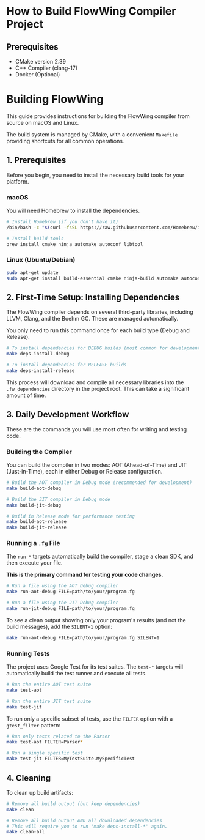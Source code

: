 # How to Build FlowWing Compiler Project

## Prerequisites

- CMake version 2.39
- C++ Compiler (clang-17)
- Docker (Optional)

# Building FlowWing

This guide provides instructions for building the FlowWing compiler from source on macOS and Linux.

The build system is managed by CMake, with a convenient `Makefile` providing shortcuts for all common operations.

## 1. Prerequisites

Before you begin, you need to install the necessary build tools for your platform.

### macOS

You will need Homebrew to install the dependencies.

```bash
# Install Homebrew (if you don't have it)
/bin/bash -c "$(curl -fsSL https://raw.githubusercontent.com/Homebrew/install/HEAD/install.sh)"

# Install build tools
brew install cmake ninja automake autoconf libtool
```

### Linux (Ubuntu/Debian)

```bash
sudo apt-get update
sudo apt-get install build-essential cmake ninja-build automake autoconf libtool
```

## 2. First-Time Setup: Installing Dependencies

The FlowWing compiler depends on several third-party libraries, including LLVM, Clang, and the Boehm GC. These are managed automatically.

You only need to run this command once for each build type (Debug and Release).

```bash
# To install dependencies for DEBUG builds (most common for development)
make deps-install-debug

# To install dependencies for RELEASE builds
make deps-install-release
```

This process will download and compile all necessary libraries into the `.fw_dependencies` directory in the project root. This can take a significant amount of time.

## 3. Daily Development Workflow

These are the commands you will use most often for writing and testing code.

### Building the Compiler

You can build the compiler in two modes: AOT (Ahead-of-Time) and JIT (Just-in-Time), each in either Debug or Release configuration.

```bash
# Build the AOT compiler in Debug mode (recommended for development)
make build-aot-debug

# Build the JIT compiler in Debug mode
make build-jit-debug

# Build in Release mode for performance testing
make build-aot-release
make build-jit-release
```

### Running a `.fg` File

The `run-*` targets automatically build the compiler, stage a clean SDK, and then execute your file.

**This is the primary command for testing your code changes.**

```bash
# Run a file using the AOT Debug compiler
make run-aot-debug FILE=path/to/your/program.fg

# Run a file using the JIT Debug compiler
make run-jit-debug FILE=path/to/your/program.fg
```

To see a clean output showing only your program's results (and not the build messages), add the `SILENT=1` option:

```bash
make run-aot-debug FILE=path/to/your/program.fg SILENT=1
```

### Running Tests

The project uses Google Test for its test suites. The `test-*` targets will automatically build the test runner and execute all tests.

```bash
# Run the entire AOT test suite
make test-aot

# Run the entire JIT test suite
make test-jit
```

To run only a specific subset of tests, use the `FILTER` option with a `gtest_filter` pattern:

```bash
# Run only tests related to the Parser
make test-aot FILTER=Parser*

# Run a single specific test
make test-jit FILTER=MyTestSuite.MySpecificTest
```

## 4. Cleaning

To clean up build artifacts:

```bash
# Remove all build output (but keep dependencies)
make clean

# Remove all build output AND all downloaded dependencies
# This will require you to run 'make deps-install-*' again.
make clean-all
```
